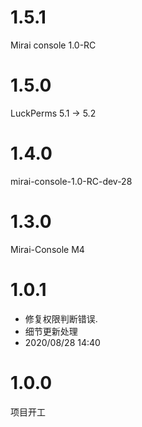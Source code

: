 # 1.5.1
Mirai console 1.0-RC

# 1.5.0
LuckPerms 5.1 -> 5.2

# 1.4.0
mirai-console-1.0-RC-dev-28

# 1.3.0
Mirai-Console M4

# 1.0.1

- 修复权限判断错误.
- 细节更新处理
- 2020/08/28 14:40

# 1.0.0

项目开工


